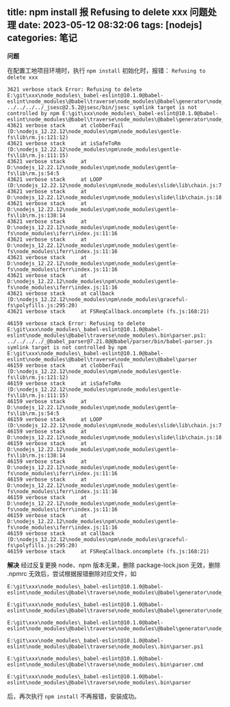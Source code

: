 title: npm install 报 Refusing to delete xxx 问题处理
date: 2023-05-12 08:32:06
tags: [nodejs]
categories: 笔记
---

**问题**

在配置工地项目环境时，执行 `npm install` 初始化时，报错： `Refusing to delete xxx`

```
3621 verbose stack Error: Refusing to delete E:\git\xxx\node_modules\_babel-eslint@10.1.0@babel-eslint\node_modules\@babel\traverse\node_modules\@babel\generator\node_modules\.bin\jsesc.ps1: ../../../../_jsesc@2.5.2@jsesc/bin/jsesc symlink target is not controlled by npm E:\git\xxx\node_modules\_babel-eslint@10.1.0@babel-eslint\node_modules\@babel\traverse\node_modules\@babel\generator\node_modules\jsesc
43621 verbose stack     at clobberFail (D:\nodejs_12.22.12\node_modules\npm\node_modules\gentle-fs\lib\rm.js:121:12)
43621 verbose stack     at isSafeToRm (D:\nodejs_12.22.12\node_modules\npm\node_modules\gentle-fs\lib\rm.js:111:15)
43621 verbose stack     at D:\nodejs_12.22.12\node_modules\npm\node_modules\gentle-fs\lib\rm.js:54:5
43621 verbose stack     at LOOP (D:\nodejs_12.22.12\node_modules\npm\node_modules\slide\lib\chain.js:7:26)
43621 verbose stack     at D:\nodejs_12.22.12\node_modules\npm\node_modules\slide\lib\chain.js:18:7
43621 verbose stack     at D:\nodejs_12.22.12\node_modules\npm\node_modules\gentle-fs\lib\rm.js:138:14
43621 verbose stack     at D:\nodejs_12.22.12\node_modules\npm\node_modules\gentle-fs\node_modules\iferr\index.js:11:16
43621 verbose stack     at D:\nodejs_12.22.12\node_modules\npm\node_modules\gentle-fs\node_modules\iferr\index.js:11:16
43621 verbose stack     at D:\nodejs_12.22.12\node_modules\npm\node_modules\gentle-fs\node_modules\iferr\index.js:11:16
43621 verbose stack     at D:\nodejs_12.22.12\node_modules\npm\node_modules\gentle-fs\node_modules\iferr\index.js:11:16
43621 verbose stack     at callback (D:\nodejs_12.22.12\node_modules\npm\node_modules\graceful-fs\polyfills.js:295:20)
43621 verbose stack     at FSReqCallback.oncomplete (fs.js:168:21)
```

```
46159 verbose stack Error: Refusing to delete E:\git\xxx\node_modules\_babel-eslint@10.1.0@babel-eslint\node_modules\@babel\traverse\node_modules\.bin\parser.ps1: ../../../../_@babel_parser@7.21.8@@babel/parser/bin/babel-parser.js symlink target is not controlled by npm E:\git\xxx\node_modules\_babel-eslint@10.1.0@babel-eslint\node_modules\@babel\traverse\node_modules\@babel\parser
46159 verbose stack     at clobberFail (D:\nodejs_12.22.12\node_modules\npm\node_modules\gentle-fs\lib\rm.js:121:12)
46159 verbose stack     at isSafeToRm (D:\nodejs_12.22.12\node_modules\npm\node_modules\gentle-fs\lib\rm.js:111:15)
46159 verbose stack     at D:\nodejs_12.22.12\node_modules\npm\node_modules\gentle-fs\lib\rm.js:54:5
46159 verbose stack     at LOOP (D:\nodejs_12.22.12\node_modules\npm\node_modules\slide\lib\chain.js:7:26)
46159 verbose stack     at D:\nodejs_12.22.12\node_modules\npm\node_modules\slide\lib\chain.js:18:7
46159 verbose stack     at D:\nodejs_12.22.12\node_modules\npm\node_modules\gentle-fs\lib\rm.js:138:14
46159 verbose stack     at D:\nodejs_12.22.12\node_modules\npm\node_modules\gentle-fs\node_modules\iferr\index.js:11:16
46159 verbose stack     at D:\nodejs_12.22.12\node_modules\npm\node_modules\gentle-fs\node_modules\iferr\index.js:11:16
46159 verbose stack     at D:\nodejs_12.22.12\node_modules\npm\node_modules\gentle-fs\node_modules\iferr\index.js:11:16
46159 verbose stack     at D:\nodejs_12.22.12\node_modules\npm\node_modules\gentle-fs\node_modules\iferr\index.js:11:16
46159 verbose stack     at callback (D:\nodejs_12.22.12\node_modules\npm\node_modules\graceful-fs\polyfills.js:295:20)
46159 verbose stack     at FSReqCallback.oncomplete (fs.js:168:21)
```

**解决**
经过反复更换 node、npm 版本无果，删除 package-lock.json 无效，删除 .npmrc 无效后，尝试根据报错删除对应文件，如

    E:\git\xxx\node_modules\_babel-eslint@10.1.0@babel-eslint\node_modules\@babel\traverse\node_modules\@babel\generator\node_modules\.bin\jsesc.ps1

    E:\git\xxx\node_modules\_babel-eslint@10.1.0@babel-eslint\node_modules\@babel\traverse\node_modules\@babel\generator\node_modules\.bin\jsesc.cmd

    E:\git\xxx\node_modules\_babel-eslint@10.1.0@babel-eslint\node_modules\@babel\traverse\node_modules\@babel\generator\node_modules\.bin\jsesc

    E:\git\xxx\node_modules\_babel-eslint@10.1.0@babel-eslint\node_modules\@babel\traverse\node_modules\.bin\parser.ps1

    E:\git\xxx\node_modules\_babel-eslint@10.1.0@babel-eslint\node_modules\@babel\traverse\node_modules\.bin\parser.cmd

    E:\git\xxx\node_modules\_babel-eslint@10.1.0@babel-eslint\node_modules\@babel\traverse\node_modules\.bin\parser

后，再次执行 `npm install` 不再报错，安装成功。